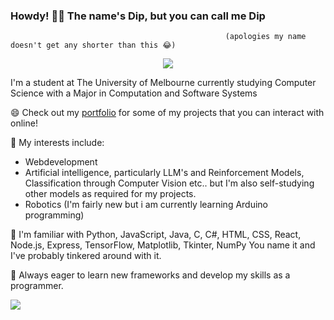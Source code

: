 ### Howdy! 👋🤠 The name's Dip, but you can call me Dip 
                                                    (apologies my name doesn't get any shorter than this 😂)

<p align='center'><img src="https://komarev.com/ghpvc/?username=DipRRai"/></p>
I'm a student at The University of Melbourne currently studying Computer Science with a Major in Computation and Software Systems

😄 Check out my [portfolio](https://diprrai.github.io/onlinePortfolio/index.html) for some of my projects that you can interact with online!

🤔 My interests include:

  - Webdevelopment
  - Artificial intelligence, particularly LLM's and Reinforcement Models, Classification through Computer Vision etc.. but I'm also self-studying other models as required for my projects.
  - Robotics (I'm fairly new but i am currently learning Arduino programming)

🌱 I'm familiar with Python, JavaScript, Java, C, C#, HTML, CSS, React, Node.js, Express, TensorFlow, Matplotlib, Tkinter, NumPy
   You name it and I've probably tinkered around with it. 
   
🔭 Always eager to learn new frameworks and develop my skills as a programmer. 

![](https://leetcard.jacoblin.cool/superderped?cache=0)


<!--
**DipRRai/DipRRai** is a ✨ _special_ ✨ repository because its `README.md` (this file) appears on your GitHub profile.

Here are some ideas to get you started:

- 🔭 I’m currently working on ...
- 🌱 I’m currently learning ...
- 👯 I’m looking to collaborate on ...
- 🤔 I’m looking for help with ...
- 💬 Ask me about ...
- 📫 How to reach me: ...
- 😄 Pronouns: ...
- ⚡ Fun fact: ...
-->
